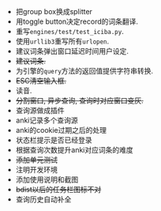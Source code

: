 * 把group box换成splitter
* 用toggle button决定record的词条翻译.
* 重写`engines/test/test_iciba.py`.
* 使用`urllib3`重写所有`urlopen`.
* 建议词条弹出窗口延迟时间用户设定.
* ~~建议词条.~~
* 为引擎的`query`方法的返回值提供字符串转换.
* ~~ESC清空输入框.~~
* 读音.
* ~~分割窗口, 异步查询, 查询时对应窗口变灰.~~
* 查询源做成插件
* anki记录多个查询源
* anki的cookie过期之后的处理
* 状态栏提示是否已经登录
* 根据查询次数提升anki对应词条的难度
* ~~添加单元测试~~
* 注明开发环境
* 添加使用说明和截图
* ~~bdist以后的任务栏图标不对~~
* 查询历史自动补全
